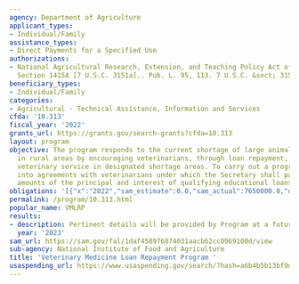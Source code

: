 ```yaml
---
agency: Department of Agriculture
applicant_types:
- Individual/Family
assistance_types:
- Direct Payments for a Specified Use
authorizations:
- National Agricultural Research, Extension, and Teaching Policy Act of 1977 (NAREPTA),
  Section 1415A [7 U.S.C. 3151a].. Pub. L. 95, 113. 7 U.S.C. &sect; 3151a.
beneficiary_types:
- Individual/Family
categories:
- Agricultural - Technical Assistance, Information and Services
cfda: '10.313'
fiscal_year: '2022'
grants_url: https://grants.gov/search-grants?cfda=10.313
layout: program
objective: The program responds to the current shortage of large animal veterinarians
  in rural areas by encouraging veterinarians, through loan repayment, to provide
  veterinary service in designated shortage areas. To carry out a program of entering
  into agreements with veterinarians under which the Secretary shall pay specified
  amounts of the principal and interest of qualifying educational loans of the veterinarians.
obligations: '[{"x":"2022","sam_estimate":0.0,"sam_actual":7650000.0,"usa_spending_actual":0.0},{"x":"2023","sam_estimate":10000000.0,"sam_actual":0.0,"usa_spending_actual":0.0},{"x":"2024","sam_estimate":0.0,"sam_actual":0.0,"usa_spending_actual":0.0}]'
permalink: /program/10.313.html
popular_name: VMLRP
results:
- description: Pertinent details will be provided by Program at a future date.
  year: '2023'
sam_url: https://sam.gov/fal/1daf458976874031aacb62cc0969100d/view
sub-agency: National Institute of Food and Agriculture
title: 'Veterinary Medicine Loan Repayment Program '
usaspending_url: https://www.usaspending.gov/search/?hash=a6b4b5b13bf9dfdff27dc633555a1b27
---
```

